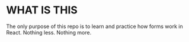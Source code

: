 # WHAT IS THIS
The only purpose of this repo is to learn and practice how forms work in React. 
Nothing less.
Nothing more.